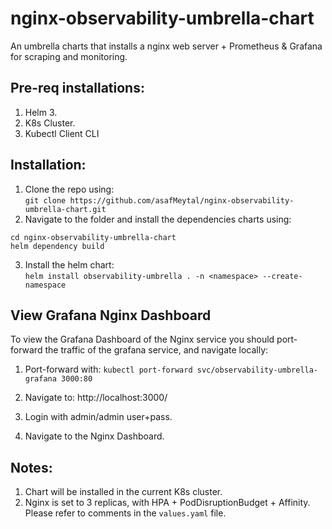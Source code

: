 # nginx-observability-umbrella-chart

An umbrella charts that installs a nginx web server + Prometheus & Grafana for scraping and monitoring.

## Pre-req installations:

 1. Helm 3.
 2. K8s Cluster.
 3. Kubectl Client CLI

## Installation:

 1. Clone the repo using:<br>
 `git clone https://github.com/asafMeytal/nginx-observability-umbrella-chart.git`
 2. Navigate to the folder and install the dependencies charts using:
   ```
  cd nginx-observability-umbrella-chart
  helm dependency build
  ```

3. Install the helm chart:<br>
`helm install observability-umbrella . -n <namespace> --create-namespace`

## View Grafana Nginx Dashboard
To view the Grafana Dashboard of the Nginx service you should port-forward the traffic of the grafana service, and navigate locally:

1. Port-forward with:
`kubectl port-forward svc/observability-umbrella-grafana 3000:80`
2. Navigate to:
    http://localhost:3000/
 
 3. Login with admin/admin user+pass.
 4. Navigate to the Nginx Dashboard.

## Notes:
1. Chart will be installed in the current K8s cluster.
2. Nginx  is set to 3 replicas, with HPA + PodDisruptionBudget + Affinity. Please refer to comments in the `values.yaml` file.